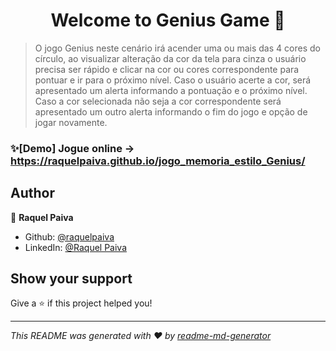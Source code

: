 <h1 align="center">Welcome to Genius Game 👋</h1>
<p>
</p>

> O jogo Genius neste cenário irá acender uma ou mais das 4 cores do círculo, ao visualizar alteração da cor da tela para cinza o usuário precisa ser rápido e clicar na cor ou cores correspondente para  pontuar e ir para o próximo nível. Caso o usuário acerte a cor, será apresentado um alerta informando a pontuação e o próximo nível. Caso a cor selecionada não seja a cor correspondente será apresentado um outro alerta informando o fim do jogo e opção de jogar novamente. 


### ✨[Demo] Jogue online -> https://raquelpaiva.github.io/jogo_memoria_estilo_Genius/

## Author

👤 **Raquel Paiva**

* Github: [@raquelpaiva](https://github.com/raquelpaiva)
* LinkedIn: [@Raquel Paiva](https://www.linkedin.com/in/raquel--paiva/)

## Show your support

Give a ⭐️ if this project helped you!

***
_This README was generated with ❤️ by [readme-md-generator](https://github.com/kefranabg/readme-md-generator)_
